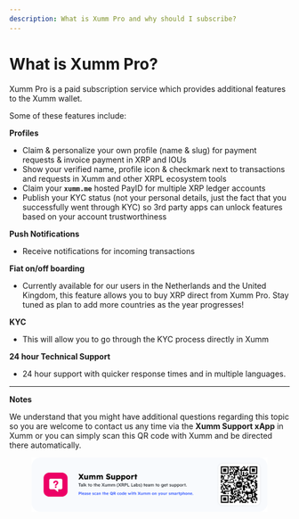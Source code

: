 ```yaml
---
description: What is Xumm Pro and why should I subscribe?
---
```


# What is Xumm Pro?

Xumm Pro is a paid subscription service which provides additional features to the Xumm wallet.&#x20;

Some of these features include:

**Profiles**

* Claim & personalize your own profile (name & slug) for payment requests & invoice payment in XRP and IOUs
* Show your verified name, profile icon & checkmark next to transactions and requests in Xumm and other XRPL ecosystem tools
* Claim your **`xumm.me`** hosted PayID for multiple XRP ledger accounts
* Publish your KYC status (not your personal details, just the fact that you successfully went through KYC) so 3rd party apps can unlock features based on your account trustworthiness

**Push Notifications**

* Receive notifications for incoming transactions

**Fiat on/off boarding**

* Currently available for our users in the Netherlands and the United Kingdom, this feature allows you to buy XRP direct from Xumm Pro. Stay tuned as plan to add more countries as the year progresses!

**KYC**

* This will allow you to go through the KYC process directly in Xumm

**24 hour Technical Support**

* 24 hour support with quicker response times and in multiple languages.

****

**Notes**

We understand that you might have additional questions regarding this topic so you are welcome to contact us any time via the **Xumm Support xApp** in Xumm or you can simply scan this QR code with Xumm and be directed there automatically.

<figure><img src="../../.gitbook/assets/Support banner Xumm.png" alt=""><figcaption></figcaption></figure>

